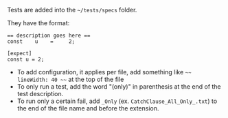 Tests are added into the `~/tests/specs` folder.

They have the format:

```
== description goes here ==
const    u    =     2;

[expect]
const u = 2;
```

- To add configuration, it applies per file, add something like `~~ lineWidth: 40 ~~` at the top of the file
- To only run a test, add the word "(only)" in parenthesis at the end of the test description.
- To run only a certain fail, add `_Only` (ex. `CatchClause_All_Only_.txt`) to the end of the file name and before the extension.
